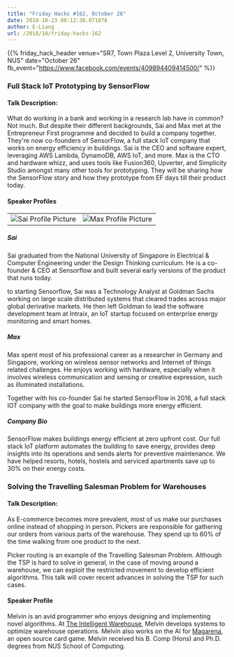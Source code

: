 ```yaml
---
title: "Friday Hacks #162, October 26"
date: 2018-10-23 08:12:38.071876
author: E-Liang
url: /2018/10/friday-hacks-162
---
```


{{% friday_hack_header
    venue="SR7, Town Plaza Level 2, University Town, NUS"
    date="October 26"
    fb_event="https://www.facebook.com/events/409894409414500/" %}}


### Full Stack IoT Prototyping by SensorFlow

#### Talk Description:

What do working in a bank and working in a research lab have in common? Not much. But despite their different backgrounds, Sai and Max met at the Entrepreneur First programme and decided to build a company together. They're now co-founders of SensorFlow, a full stack IoT company that works on energy efficiency in buildings. Sai is the CEO and software expert, leveraging AWS Lambda, DynamoDB, AWS IoT, and more. Max is the CTO and hardware whizz, and uses tools like Fusion360, Upverter, and Simplicity Studio amongst many other tools for prototyping. They will be sharing how the SensorFlow story and how they prototype from EF days till their product today.

#### Speaker Profiles

|                                                     |                                                     |
| :-------------------------------------------------- | :-------------------------------------------------- |
| ![Sai Profile Picture](/img/2018/10/SaiProfile.jpg) | ![Max Profile Picture](/img/2018/10/MaxProfile.jpg) |

##### Sai

Sai graduated from the National University of Singapore in Electrical & Computer Engineering under the Design Thinking curriculum. He is a co-founder & CEO at Sensorflow and built several early versions of the product that runs today.

 to starting Sensorflow, Sai was a Technology Analyst at Goldman Sachs working on large scale distributed systems that cleared trades across major global derivative markets. He then left Goldman to lead the software development team at Intraix, an IoT startup focused on enterprise energy monitoring and smart homes.

##### Max

Max spent most of his professional career as a researcher in Germany and Singapore, working on wireless sensor networks and Internet of things related challenges. He enjoys working with hardware, especially when it involves wireless communication and sensing or creative expression, such as illuminated installations.

Together with his co-founder Sai he started SensorFlow in 2016, a full stack IOT company with the goal to make buildings more energy efficient.

##### Company Bio

SensorFlow makes buildings energy efficient at zero upfront cost. Our full stack IoT platform automates the building to save energy, provides deep insights into its operations and sends alerts for preventive maintenance. We have helped resorts, hotels, hostels and serviced apartments save up to 30% on their energy costs.



### Solving the Travelling Salesman Problem for Warehouses

#### Talk Description:

As E-commerce becomes more prevalent, most of us make our purchases online
instead of shopping in person. Pickers are responsible for gathering our orders
from various parts of the warehouse. They spend up to 60% of the time walking
from one product to the next.

Picker routing is an example of the Travelling Salesman Problem. Although the
TSP is hard to solve in general, in the case of moving around a warehouse, we
can exploit the restricted movement to develop efficient algorithms. This talk
will cover recent advances in solving the TSP for such cases.

#### Speaker Profile

Melvin is an avid programmer who enjoys designing and implementing novel
algorithms.  At [The Intelligent Warehouse](https://theintelligentwarehouse.com/),
Melvin develops systems to optimize warehouse operations. Melvin also works on the
AI for [Magarena](https://magarena.github.io/), an open source card game.
Melvin received his B. Comp (Hons) and Ph.D. degrees from NUS School of
Computing.

